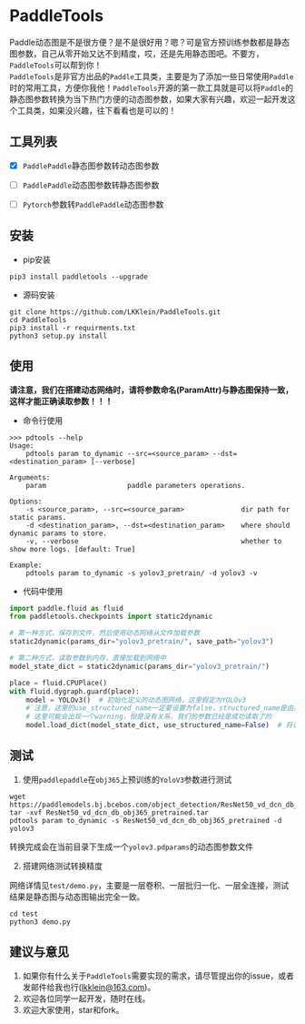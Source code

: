 # PaddleTools

Paddle动态图是不是很方便？是不是很好用？嗯？可是官方预训练参数都是静态图参数，自己从零开始又达不到精度，哎，还是先用静态图吧。不要方，`PaddleTools`可以帮到你！  
`PaddleTools`是非官方出品的`Paddle`工具类，主要是为了添加一些日常使用`Paddle`时的常用工具，方便你我他！`PaddleTools`开源的第一款工具就是可以将`Paddle`的静态图参数转换为当下热门方便的动态图参数，如果大家有兴趣，欢迎一起开发这个工具类，如果没兴趣，往下看看也是可以的！

## 工具列表

- [x] `PaddlePaddle`静态图参数转动态图参数
- [ ] `PaddlePaddle`动态图参数转静态图参数
- [ ] `Pytorch`参数转`PaddlePaddle`动态图参数



## 安装

- pip安装

```shell
pip3 install paddletools --upgrade
```

- 源码安装

```shell
git clone https://github.com/LKKlein/PaddleTools.git
cd PaddleTools
pip3 install -r requirments.txt
python3 setup.py install
```

## 使用

**请注意，我们在搭建动态网络时，请将参数命名(ParamAttr)与静态图保持一致，这样才能正确读取参数！！！**

- 命令行使用

```shell
>>> pdtools --help
Usage:
    pdtools param to_dynamic --src=<source_param> --dst=<destination_param> [--verbose]

Arguments:
    param                    paddle parameters operations.

Options:
    -s <source_param>, --src=<source_param>              dir path for static params.
    -d <destination_param>, --dst=<destination_param>    where should dynamic params to store.
    -v, --verbose                                        whether to show more logs. [default: True]

Example:
    pdtools param to_dynamic -s yolov3_pretrain/ -d yolov3 -v
```

- 代码中使用

```python
import paddle.fluid as fluid
from paddletools.checkpoints import static2dynamic

# 第一种方式，保存到文件，然后使用动态网络从文件加载参数
static2dynamic(params_dir="yolov3_pretrain/", save_path="yolov3")

# 第二种方式，读取参数到内存，直接加载到网络中
model_state_dict = static2dynamic(params_dir="yolov3_pretrain/")

place = fluid.CPUPlace()
with fluid.dygraph.guard(place):
    model = YOLOv3()  # 初始化定义的动态图网络，这里假定为YOLOv3
    # 注意，这里的use_structured_name一定要设置为false，structured_name是由系统自动取的，与我们自己的命名不同
    # 这里可能会出现一个warning，但是没有关系，我们的参数已经是成功读取了的
    model.load_dict(model_state_dict, use_structured_name=False)  # 将读取的参数加载到网络中
```

## 测试

1. 使用`paddlepaddle`在`obj365`上预训练的`YoloV3`参数进行测试

```shell
wget https://paddlemodels.bj.bcebos.com/object_detection/ResNet50_vd_dcn_db_obj365_pretrained.tar
tar -xvf ResNet50_vd_dcn_db_obj365_pretrained.tar
pdtools param to_dynamic -s ResNet50_vd_dcn_db_obj365_pretrained -d yolov3
```
转换完成会在当前目录下生成一个`yolov3.pdparams`的动态图参数文件

2. 搭建网络测试转换精度

网络详情见`test/demo.py`，主要是一层卷积、一层批归一化、一层全连接，测试结果是静态图与动态图输出完全一致。
```shell
cd test
python3 demo.py
```


## 建议与意见

1. 如果你有什么关于`PaddleTools`需要实现的需求，请尽管提出你的issue，或者发邮件给我也行(lkklein@163.com)。
2. 欢迎各位同学一起开发，随时在线。
3. 欢迎大家使用，star和fork。

